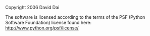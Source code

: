 Copyright 2006 David Dai

The software is licensed according to the terms of the PSF (Python Software Foundation) license found here: http://www.python.org/psf/license/